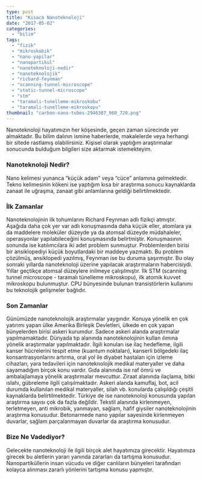 ```yaml
---
type: post
title: "Kısaca Nanoteknoloji"
date: "2017-05-02"
categories: 
  - "bilim"
tags: 
  - "fizik"
  - "mikroskobik"
  - "nano-yapilar"
  - "nanopartikul"
  - "nanoteknoloji-nedir"
  - "nanoteknolojik"
  - "richard-feynman"
  - "scanning-tunnel-microscope"
  - "static-tunnel-microscope"
  - "stm"
  - "taramali-tunelleme-mikroskobu"
  - "taramali-tunelleme-mikroskopu"
thumbnail: "carbon-nano-tubes-2946387_960_720.png"
---
```


Nanoteknoloji hayatımızın her köşesinde, geçen zaman sürecinde yer almaktadır. Bu bilim dalının ismine haberlerde, makalelerde veya herhangi bir sitede rastlamış olabilirsiniz. Kişisel olarak yaptığım araştırmalar sonucunda bulduğum bilgileri size aktarmak istemekteyim.

### Nanoteknoloji Nedir?

Nano kelimesi yunanca “küçük adam” veya “cüce” anlamına gelmektedir. Tekno kelimesinin kökeni ise yaptığım kısa bir araştırma sonucu kaynaklarda zanaat ile uğraşma, zanaat gibi anlamlarına geldiği belirtilmektedir.

### İlk Zamanlar

Nanoteknolojinin ilk tohumlarını Richard Feynman adlı fizikçi atmıştır. Aşağıda daha çok yer var adlı konuşmasında daha küçük eller, atomlara ya da maddelere moleküler düzeyde ya da atomsal düzeyde müdahaleler, operasyonlar yapılabileceğini konuşmasında belirtmiştir. Konuşmasının sonunda ise katılımcılara iki adet problem sunmuştur. Problemlerden birisi bir ansiklopediyi küçük boyutlardaki bir maddeye yazmaktı. Bu problem çözülmüş, ansiklopedi yazılmış, Feynman ise bu duruma şaşırmıştır. Bu olay sonraki yıllarda nanoteknoloji üzerine yapılacak araştırmaların habercisiydi. Yıllar geçtikçe atomsal düzeylere inilmeye çalışılmıştır. İlk STM (scanning tunnel microscope - taramalı tünelleme mikroskopu), ilk atomik kuvvet mikroskopu bulunmuştur. CPU bünyesinde bulunan transistörlerin kullanımı bu teknolojik gelişmeler bağlıdır.

### Son Zamanlar

Günümüzde nanoteknolojik araştırmalar yaygındır. Konuya yönelik en çok yatırımı yapan ülke Amerika Birleşik Devletleri, ülkede en çok yapan bünyelerden birisi askeri kurumdur. Sadece askeri alanda araştırmalar yapılmamaktadır. Dünyada tıp alanında nanoteknolojinin kullan ılımına yönelik araştırmalar yapılmaktadır. İlgili konuları ise ilaç hedefleme, ilgili kanser hücrelerini tespit etme (kuantum noktaları), kanserli bölgedeki ilaç konsantrasyonlarını artırma, oral yol ile diyabet hastaları için izleme cihazları, yara tedavileri için nanoteknolojik medikal materyaller ve daha sayamadığım birçok konu vardır. Gıda alanında ise raf ömrü ve ambalajlamaya yönelik araştırmalar mevcuttur. Ziraat alanında ilaçlama, bitki ıslahı, gübreleme ilgili çalışılmaktadır. Askeri alanda kamuflaj, bot, acil durumda kullanılan medikal materyaller, silah vb. konularda çalışıldığı çeşitli kaynaklarda belirtilmektedir. Türkiye de ise nanoteknoloji konusunda yapılan araştırma sayısı çok da fazla değildir. Tekstil alanında kirlenmeyen, terletmeyen, anti mikrobik, yanmayan, sağlam, hafif giysiler nanoteknolojinin araştırma konusudur. Betonarmede nano yapılar sayesinde kirlenmeyen duvarlar, sağlam parçalanmayan duvarlar da araştırma konusudur.

### Bize Ne Vadediyor?

Gelecekte nanoteknoloji ile ilgili birçok alet hayatımıza girecektir. Hayatımıza girecek bu aletlerin yararı yanında zararları da tartışma konusudur. Nanopartiküllerin insan vücudu ve diğer canlıların bünyeleri tarafından kolayca alınması zararlı yönlerini tartışma konusu yapmıştır.
